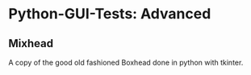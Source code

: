 # Python-GUI-Tests: Advanced

## Mixhead

A copy of the good old fashioned Boxhead done in python with tkinter.
